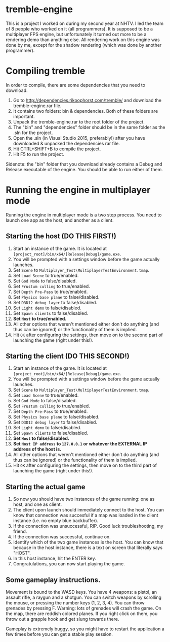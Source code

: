 # tremble-engine
This is a project I worked on during my second year at NHTV. I led the team of 8 people who worked on it (all programmers). It is supposed to be a multiplayer FPS engine, but unfortunately it turned out more to be a rendering demo than anything else. All rendering work on this engine was done by me, except for the shadow rendering (which was done by another programmer).

# Compiling tremble
In order to compile, there are some dependencies that you need to download.

1. Go to http://dependencies.rikoophorst.com/tremble/ and download the tremble-engine.rar file.
2. It contains two folders: bin & dependencies. Both of these folders are important.
3. Unpack the tremble-engine.rar to the root folder of the project.
4. The "bin" and "dependencies" folder should be in the same folder as the .sln for the project.
5. Open the .sln (in Visual Studio 2015, preferably!) after you have downloaded & unpacked the dependencies rar file.
6. Hit CTRL+SHIFT+B to compile the project.
7. Hit F5 to run the project.

Sidenote: the "bin" folder that you download already contains a Debug and Release executable of the engine. You should be able to run either of them.

# Running the engine in multiplayer mode
Running the engine in multiplayer mode is a two step process. You need to launch one app as the host, and another as a client.

## Starting the host (DO THIS FIRST!)
1. Start an instance of the game. It is located at `[project_root]/bin/x64/[Release|Debug]/game.exe`.
2. You will be prompted with a settings window before the game actually launches.
3. Set `Scene` to `Multiplayer_Test\MultiplayerTestEnvironment.tmap`.
4. Set `Load Scene` to true/enabled.
5. Set `God Mode` to false/disabled.
6. Set `Frustum culling` to true/enabled.
7. Set `Depth Pre-Pass` to true/enabled.
8. Set `Physics base plane` to false/disabled.
9. Set `D3D12 debug layer` to false/disabled.
11. Set `Light demo` to false/disabled.
12. Set `Spawn clients` to false/disabled.
13. **Set `Host` to true/enabled.**
14. All other options that weren't mentioned either don't do anything (and thus can be ignored) or the functionality of them is implied.
15. Hit `OK` after configuring the settings, then move on to the second part of launching the game (right under this!).

## Starting the client (DO THIS SECOND!)
1. Start an instance of the game. It is located at `[project_root]/bin/x64/[Release|Debug]/game.exe`.
2. You will be prompted with a settings window before the game actually launches.
3. Set `Scene` to `Multiplayer_Test\MultiplayerTestEnvironment.tmap`.
4. Set `Load Scene` to true/enabled.
5. Set `God Mode` to false/disabled.
6. Set `Frustum culling` to true/enabled.
7. Set `Depth Pre-Pass` to true/enabled.
8. Set `Physics base plane` to false/disabled.
9. Set `D3D12 debug layer` to false/disabled.
11. Set `Light demo` to false/disabled.
12. Set `Spawn clients` to false/disabled.
13. **Set `Host` to false/disabled.**
14. **Set `Host IP address` to `127.0.0.1` or whatever the EXTERNAL IP address of the host is.**
15. All other options that weren't mentioned either don't do anything (and thus can be ignored) or the functionality of them is implied.
16. Hit `OK` after configuring the settings, then move on to the third part of launching the game (right under this!).

## Starting the actual game
1. So now you should have two instances of the game running: one as host, and one as client.
2. The client upon launch should immediately connect to the host. You can know that connection was succesful if a map was loaded in the client instance (i.e. no empty blue backbuffer).
3. If the connection was unsuccessful, RIP. Good luck troubleshooting, my friend.
4. If the connection was successful, continue on.
5. Identify which of the two game instances is the host. You can know that because in the host instance, there is a text on screen that literally says "HOST".
6. In this host instance, hit the ENTER key.
7. Congratulations, you can now start playing the game.

## Some gameplay instructions.
Movement is bound to the WASD keys.
You have 4 weapons: a pistol, an assault rifle, a raygun and a shotgun. You can switch weapons by scrolling the mouse, or pressing the number keys (1, 2, 3, 4).
You can throw grenades by pressing F. Warning: lots of grenades will crash the game.
On the map, there are reddish colored planes. If you right click on them, you throw out a grapple hook and get slung towards there.

Gameplay is extremely buggy, so you might have to restart the application a few times before you can get a stable play session.
